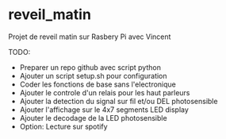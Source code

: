 # reveil_matin
Projet de reveil matin sur Rasbery Pi avec Vincent

TODO:
- Preparer un repo github avec script python
- Ajouter un script setup.sh pour configuration
- Coder les fonctions de base sans l'electronique
- Ajouter le controle d'un relais pour les haut parleurs
- Ajouter la detection du signal sur fil et/ou DEL photosensible
- Ajouter l'affichage sur le 4x7 segments LED display
- Ajouter le decodage de la LED photosensible
- Option: Lecture sur spotify
